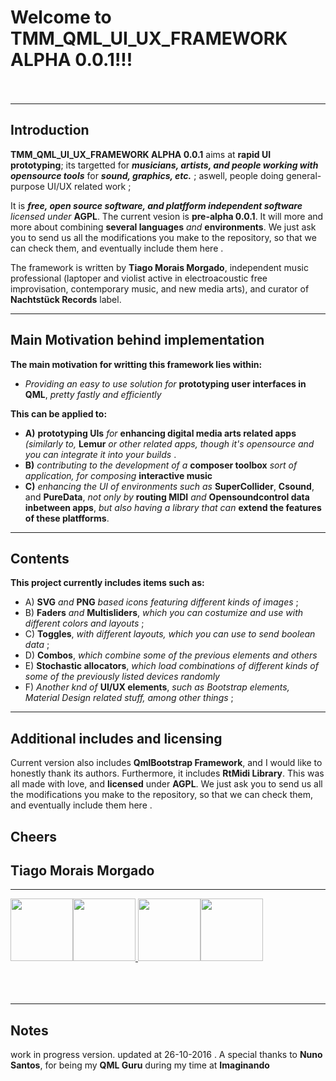 # Welcome to **TMM_QML_UI_UX_FRAMEWORK ALPHA 0.0.1**!!! <br/><br/>

---

## Introduction 

**TMM_QML_UI_UX_FRAMEWORK ALPHA 0.0.1** aims at **rapid UI prototyping**; its targetted for ***musicians, artists, and people working with opensource tools*** for ***sound, graphics, etc.*** ; aswell, people doing general-purpose UI/UX related work ; 

It is ***free, open source software, and platfform independent software*** *licensed under* **AGPL**. The current vesion is **pre-alpha 0.0.1**. It will more and more about combining **several languages** *and* **environments**. We just ask you to send us all the modifications you make to the repository, so that we can check them, and eventually include them here . 

The framework is written by **Tiago Morais Morgado**, independent music professional (laptoper and violist active in electroacoustic free improvisation, contemporary music, and new media arts), and curator of **Nachtstück Records** label.

---

## Main Motivation behind implementation 

**The main motivation for writting this framework lies within:**

- *Providing an easy to use solution for* **prototyping user interfaces in QML**, *pretty fastly and efficiently* 

**This can be applied to:**

- **A)** **prototyping UIs** *for* **enhancing digital media arts related apps** *(similarly to,* **Lemur** *or other related apps, though it's opensource and you can integrate it into your builds* . 
- **B)** *contributing to the development of a* **composer toolbox** *sort of application, for composing* **interactive music**
- **C)** *enhancing the UI of environments such as* **SuperCollider**, **Csound**, and **PureData**, *not only by* **routing MIDI** *and* **Opensoundcontrol data inbetween apps**, *but also having a library that can* **extend the features of these platfforms**. 

---

## Contents 

**This project currently includes items such as:**

- A) **SVG** *and* **PNG** *based icons featuring different kinds of images* ;
- B) **Faders** *and* **Multisliders**, *which you can costumize and use with different colors and layouts* ; 
- C) **Toggles**, *with different layouts, which you can use to send boolean data* ; 
- D) **Combos**, *which combine some of the previous elements and others* 
- E) **Stochastic allocators**, *which  load combinations of different kinds of some of the previously listed devices randomly* 
- F) *Another knd of* **UI/UX elements**, *such as Bootstrap elements, Material Design related stuff, among other things* ;

---

## Additional includes and licensing 

Current version also includes **QmlBootstrap Framework**, and I would like to honestly thank its authors. Furthermore, it includes **RtMidi Library**. This was all made with love, and **licensed** under **AGPL**. We just ask you to send us all the modifications you make to the repository, so that we can check them, and eventually include them here .

## **Cheers**
## **Tiago Morais Morgado** 

---

<img src="https://avatars0.githubusercontent.com/u/7303598?v=3&s=460" height="100" width="100"><a href="https://www.qt.io"><img src="https://lh3.googleusercontent.com/-m0H-wPtVGFU/AAAAAAAAAAI/AAAAAAAAAAA/-RgbUQZx4Ck/s128-c-k/photo.jpg" height="100" width="100"><a href="https://www.qt.io">
</a><img src="http://www.zoomdigital.com.br/img/2011/02/qtcreator.png" height="100" width="100"><a href="https://www.qt.io"></a></img><img src="http://zfoneproject.com/images/logos/agplv3-584x235.png" height="100" width="100"><img><br/><br/><br/><br/>

---

## Notes 

work in progress version. updated at 26-10-2016 . 
A special thanks to **Nuno Santos**, for being my **QML Guru** during my time at **Imaginando**

			
